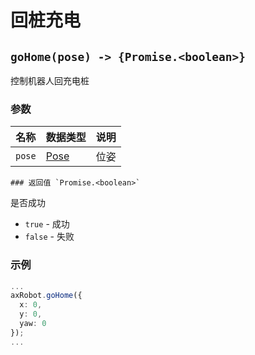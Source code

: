 # 回桩充电

## `goHome(pose) -> {Promise.<boolean>}`

控制机器人回充电桩

### 参数

| 名称   | 数据类型              | 说明 |
| ------ | --------------------- | ---- |
| `pose` | [Pose](#/Define-Pose) | 位姿 |

	### 返回值 `Promise.<boolean>`

是否成功

* `true` - 成功
* `false` - 失败

### 示例

```typescript
...
axRobot.goHome({
  x: 0,
  y: 0,
  yaw: 0
});
...
```

